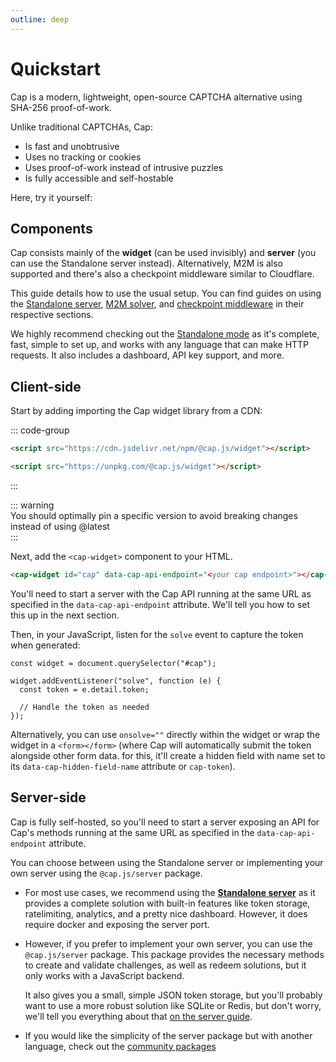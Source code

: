 ```yaml
---
outline: deep
---
```


# Quickstart

Cap is a modern, lightweight, open-source CAPTCHA alternative using SHA-256 proof-of-work.

Unlike traditional CAPTCHAs, Cap:

- Is fast and unobtrusive
- Uses no tracking or cookies
- Uses proof-of-work instead of intrusive puzzles
- Is fully accessible and self-hostable

Here, try it yourself:

<Demo />

## Components

Cap consists mainly of the **widget** (can be used invisibly) and **server** (you can use the Standalone server instead). Alternatively, M2M is also supported and there's also a checkpoint middleware similar to Cloudflare.

This guide details how to use the usual setup. You can find guides on using the [Standalone server](./standalone/index.md), [M2M solver](./solver.md), and [checkpoint middleware](./middleware/index.md) in their respective sections.

We highly recommend checking out the [Standalone mode](./standalone/index.md) as it's complete, fast, simple to set up, and works with any language that can make HTTP requests. It also includes a dashboard, API key support, and more.

## Client-side

Start by adding importing the Cap widget library from a CDN:

::: code-group

```html [jsdelivr]
<script src="https://cdn.jsdelivr.net/npm/@cap.js/widget"></script>
```

```html [unpkg]
<script src="https://unpkg.com/@cap.js/widget"></script>
```

:::

::: warning  
You should optimally pin a specific version to avoid breaking changes instead of using @latest  
:::

Next, add the `<cap-widget>` component to your HTML.

```html
<cap-widget id="cap" data-cap-api-endpoint="<your cap endpoint>"></cap-widget>
```

You'll need to start a server with the Cap API running at the same URL as specified in the `data-cap-api-endpoint` attribute. We'll tell you how to set this up in the next section.

Then, in your JavaScript, listen for the `solve` event to capture the token when generated:

```js{3}
const widget = document.querySelector("#cap");

widget.addEventListener("solve", function (e) {
  const token = e.detail.token;

  // Handle the token as needed
});
```

Alternatively, you can use `onsolve=""` directly within the widget or wrap the widget in a `<form></form>` (where Cap will automatically submit the token alongside other form data. for this, it'll create a hidden field with name set to its `data-cap-hidden-field-name` attribute or `cap-token`).

## Server-side

Cap is fully self-hosted, so you'll need to start a server exposing an API for Cap's methods running at the same URL as specified in the `data-cap-api-endpoint` attribute.

You can choose between using the Standalone server or implementing your own server using the `@cap.js/server` package.

- For most use cases, we recommend using the **[Standalone server](./standalone/index.md)** as it provides a complete solution with built-in features like token storage, ratelimiting, analytics, and a pretty nice dashboard. However, it does require docker and exposing the server port.

- However, if you prefer to implement your own server, you can use the `@cap.js/server` package. This package provides the necessary methods to create and validate challenges, as well as redeem solutions, but it only works with a JavaScript backend.

  It also gives you a small, simple JSON token storage, but you'll probably want to use a more robust solution like SQLite or Redis, but don't worry, we'll tell you everything about that [on the server guide](./server.md).

- If you would like the simplicity of the server package but with another language, check out the [community packages](./community.md)

